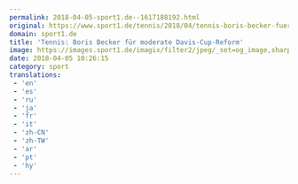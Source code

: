 ```yaml
---
permalink: 2018-04-05-sport1.de--1617188192.html
original: https://www.sport1.de/tennis/2018/04/tennis-boris-becker-fuer-moderate-davis-cup-reform
domain: sport1.de
title: 'Tennis: Boris Becker für moderate Davis-Cup-Reform'
image: https://images.sport1.de/imagix/filter2/jpeg/_set=og_image,sharpness=0.54,focus=51x33/imagix/b117c2a3-38b8-11e8-87b1-f80f41fc63ce
date: 2018-04-05 10:26:15
category: sport
translations: 
 - 'en'
 - 'es'
 - 'ru'
 - 'ja'
 - 'fr'
 - 'it'
 - 'zh-CN'
 - 'zh-TW'
 - 'ar'
 - 'pt'
 - 'hy'
---
```


